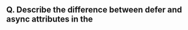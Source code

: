 ## Q. Describe the difference between defer and async attributes in the <script> tag.

## Q. What is the purpose of the srcset attribute in the <img> tag?

## Q. If I do not put <!DOCTYPE html> will HTML 5 work?

## Q. How can you create an editable content area in HTML?

## Q. Explain the purpose of the rel attribute in the <link> tag.

## Q. What is the difference between HTML and XHTML?

## Q. What is the purpose of the <dialog> element in HTML5?

## Q. When to use scripts in the head and when to use scripts in the body?

## Q. What do DOCTYPE  and html lang attributes do?

## Q. What is HTML Encoding?

## Q. Explain the difference between <link> and <a> tags.

## Q. What is the use of details and summary tag?	

## Q. What is the purpose of the autocomplete attribute in HTML forms?

## Q. What is the role of the <meta> tag in HTML?

## Q. What are the different types of input controls in HTML5?

## Q. In how many ways can you display HTML elements?

## Q. Meta tags deprecated after HTML5? 

## Q. What are the use of figure and figcaption in HTML?

## Q. What are the benefits of using the <fieldset> and <legend> elements in HTML forms?

## Q. Explain the use of the <datalist> element in HTML5.

## Q. What is an Image Map?

## Q. Why is the Embed Tag Used in HTML?

## Q. What is a ‘Marquee’ Tag in HTML?

## Q. What are HTML Entities?

## Q. What are void elements in HTML?

## Q. What is the advantage of collapsing white space?

## Q. What is SVG in HTML?




